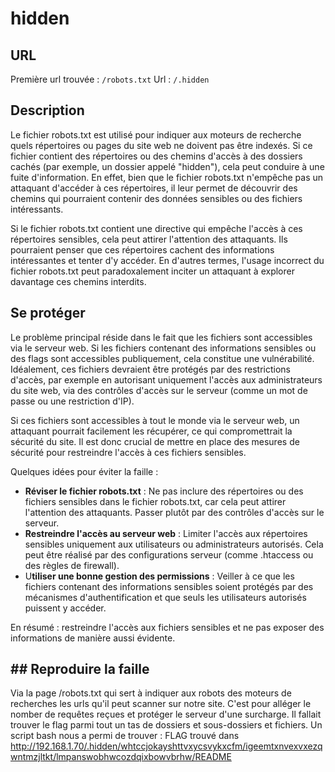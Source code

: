 # hidden

## URL

Première url trouvée : `/robots.txt`
Url : `/.hidden`

## Description

Le fichier robots.txt est utilisé pour indiquer aux moteurs de recherche quels répertoires ou pages du site web ne doivent pas être indexés. Si ce fichier contient des répertoires ou des chemins d'accès à des dossiers cachés (par exemple, un dossier appelé "hidden"), cela peut conduire à une fuite d'information. En effet, bien que le fichier robots.txt n'empêche pas un attaquant d'accéder à ces répertoires, il leur permet de découvrir des chemins qui pourraient contenir des données sensibles ou des fichiers intéressants.

Si le fichier robots.txt contient une directive qui empêche l'accès à ces répertoires sensibles, cela peut attirer l'attention des attaquants. Ils pourraient penser que ces répertoires cachent des informations intéressantes et tenter d'y accéder. En d'autres termes, l'usage incorrect du fichier robots.txt peut paradoxalement inciter un attaquant à explorer davantage ces chemins interdits.

## Se protéger

Le problème principal réside dans le fait que les fichiers sont accessibles via le serveur web. Si les fichiers contenant des informations sensibles ou des flags sont accessibles publiquement, cela constitue une vulnérabilité. Idéalement, ces fichiers devraient être protégés par des restrictions d'accès, par exemple en autorisant uniquement l'accès aux administrateurs du site web, via des contrôles d'accès sur le serveur (comme un mot de passe ou une restriction d'IP).

Si ces fichiers sont accessibles à tout le monde via le serveur web, un attaquant pourrait facilement les récupérer, ce qui compromettrait la sécurité du site. Il est donc crucial de mettre en place des mesures de sécurité pour restreindre l'accès à ces fichiers sensibles.

Quelques idées pour éviter la faille :

- **Réviser le fichier robots.txt** : Ne pas inclure des répertoires ou des fichiers sensibles dans le fichier robots.txt, car cela peut attirer l'attention des attaquants. Passer plutôt par des contrôles d'accès sur le serveur.
- **Restreindre l'accès au serveur web** : Limiter l'accès aux répertoires sensibles uniquement aux utilisateurs ou administrateurs autorisés. Cela peut être réalisé par des configurations serveur (comme .htaccess ou des règles de firewall).
- U**tiliser une bonne gestion des permissions** : Veiller à ce que les fichiers contenant des informations sensibles soient protégés par des mécanismes d'authentification et que seuls les utilisateurs autorisés puissent y accéder.

En résumé : restreindre l'accès aux fichiers sensibles et ne pas exposer des informations de manière aussi évidente.

## ## Reproduire la faille

Via la page /robots.txt qui sert à indiquer aux robots des moteurs de recherches les urls qu'il peut scanner sur notre site. C'est pour alléger le nomber de requêtes reçues et protéger le serveur d'une surcharge.
Il fallait trouver le flag parmi tout un tas de dossiers et sous-dossiers et fichiers. Un script bash nous a permi de trouver :
FLAG trouvé dans http://192.168.1.70/.hidden/whtccjokayshttvxycsvykxcfm/igeemtxnvexvxezqwntmzjltkt/lmpanswobhwcozdqixbowvbrhw/README


